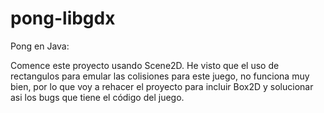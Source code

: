 pong-libgdx
===========

Pong en Java:

Comence este proyecto usando Scene2D. He visto que el uso de rectangulos para emular las colisiones para este juego,
no funciona muy bien, por lo que voy a rehacer el proyecto para incluir Box2D y solucionar asi los bugs que tiene el
código del juego.

